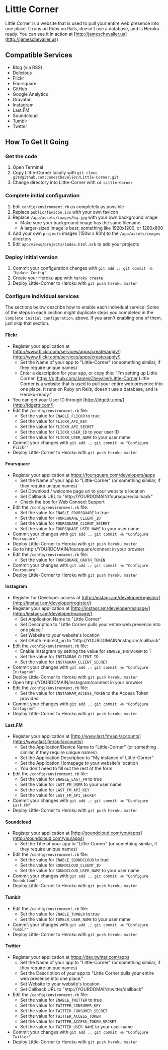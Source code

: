 Little Corner
=============

Little Corner is a website that is used to pull your entire web presence into one place. It runs on Ruby on Rails, doesn't use a database, and is Heroku-ready. You can see it in action at [http://jameschevalier.us](http://jameschevalier.us)

Compatible Services
-------------------

* Blog (via RSS)
* Delicious
* Flickr
* Foursquare
* GitHub
* Google Analytics
* Gravatar
* Instagram
* Last.FM
* Soundcloud
* Tumblr
* Twitter

How To Get It Going
-------------

### Get the code
1. Open Terminal
2. Copy Little-Corner locally with `git clone git@github.com:JamesChevalier/Little-Corner.git`
3. Change directory into Little-Corner with `cd Little-Corner`

### Complete initial configuration
1. Edit `config/environment.rb` as completely as possible
2. Replace `public/favicon.ico` with your own favicon
3. Replace `/app/assets/images/bg.jpg` with your own background image
    * Make sure your background image has the same filename
    * A larger-sized image is best; something like 1920x1200, or 1280x800
4. Add your own `projects` images (150w x 80h) to the `/app/assets/images` directory
5. Edit `app/views/projects/index.html.erb` to add your projects

### Deploy initial version
1. Commit your configuration changes with `git add .; git commit -m "Update Config"`
2. Create your Heroku app with `heroku create`
3. Deploy Little-Corner to Heroku with `git push heroku master`

### Configure individual services

The sections below describe how to enable each individual service. Some of the steps in each section might duplicate steps you completed in the `Complete initial configuration`, above. If you aren't enabling one of them, just skip that section.


#### Flickr
* Register your application at [http://www.flickr.com/services/apps/create/apply/](http://www.flickr.com/services/apps/create/apply/)
    * Set the Name of your app to "Little-Corner" (or something similar, if they require unique names)
    * Enter a description for your app, or copy this: "I'm setting up Little Corner. https://github.com/JamesChevalier/Little-Corner Little Corner is a website that is used to pull your entire web presence into one place. It runs on Ruby on Rails, doesn't use a database, and is Heroku-ready."
* You can get your User ID through [http://idgettr.com/](http://idgettr.com/)
* Edit the `/config/environment.rb` file:
    * Set the value for `ENABLE_FLICKR` to true
    * Set the value for `FLICKR_API_KEY`
    * Set the value for `FLICKR_API_SECRET`
    * Set the value for `FLICKR_USER_ID` to your user ID
    * Set the value for `FLICKR_USER_NAME` to your user name
* Commit your changes with `git add .; git commit -m "Configure Flickr"`
* Deploy Little-Corner to Heroku with `git push heroku master`


#### Foursquare

* Register your application at https://foursquare.com/developers/apps
    * Set the Name of your app to "Little-Corner" (or something similar, if they require unique names)
    * Set Download / welcome page url to your website's location
    * Set Callback URL to "http://YOURDOMAIN/foursquare/callback"
    * Check the box for Web Connect Support
* Edit the `/config/environment.rb` file:
    * Set the value for `ENABLE_FOURSQUARE` to true
    * Set the value for `FOURSQUARE_CLIENT_ID`
    * Set the value for `FOURSQUARE_CLIENT_SECRET`
    * Set the value for `FOURSQUARE_USER_NAME` to your user name
* Commit your changes with `git add .; git commit -m "Configure Foursquare"`
* Deploy Little-Corner to Heroku with `git push heroku master`
* Go to http://YOURDOMAIN/foursquare/connect in your browser
* Edit the `/config/environment.rb` file:
    * Set the value for `FOURSQUARE_OAUTH_TOKEN`
* Commit your changes with `git add .; git commit -m "Configure Foursquare"`
* Deploy Little-Corner to Heroku with `git push heroku master`


#### Instagram

* Register for Developer access at [http://instagr.am/developer/register/](http://instagr.am/developer/register/)
* Register your application at [http://instagr.am/developer/manage/](http://instagr.am/developer/manage/)
    * Set Application Name to "Little Corner"
    * Set Description to "Little Corner pulls your entire web presence into one place."
    * Set Website to your website's location
    * Set OAuth redirect_uri to "http://YOURDOMAIN/instagram/callback"
* Edit the `/config/environment.rb` file:
    * Enable Instagram by setting the value for `ENABLE_INSTAGRAM` to 1
    * Set the value for `INSTAGRAM_CLIENT_ID`
    * Set the value for `INSTAGRAM_CLIENT_SECRET`
* Commit your changes with `git add .; git commit -m "Configure Instagram"`
* Deploy Little-Corner to Heroku with `git push heroku master`
* Open http://YOURDOMAIN/instagram/connect in your browser
* Edit the `/config/environment.rb` file:
    * Set the value for `INSTAGRAM_ACCESS_TOKEN` to the Access Token provided
* Commit your changes with `git add .; git commit -m "Configure Instagram"`
* Deploy Little-Corner to Heroku with `git push heroku master`


#### Last.FM

* Register your application at [http://www.last.fm/api/accounts](http://www.last.fm/api/accounts)
    * Set the Application/Device Name to "Little-Corner" (or something similar, if they require unique names)
    * Set the Application Description to "My instance of Little-Corner"
    * Set the Application Homepage to your website's location
    * You don't need to fill out the rest of the form
* Edit the `/config/environment.rb` file:
    * Set the value for `ENABLE_LAST_FM` to true
    * Set the value for `LAST_FM_USER` to your user name
    * Set the value for `LAST_FM_API_KEY`
    * Set the value for `LAST_FM_API_SECRET`
* Commit your changes with `git add .; git commit -m "Configure Last.FM"`
* Deploy Little-Corner to Heroku with `git push heroku master`


#### Soundcloud

* Register your application at [http://soundcloud.com/you/apps](http://soundcloud.com/you/apps)
    * Set the Title of your app to "Little-Corner" (or something similar, if they require unique names)
* Edit the `/config/environment.rb` file:
    * Set the value for `ENABLE_SOUNDCLOUD` to true
    * Set the value for `SOUNDCLOUD_CLIENT_ID`
    * Set the value for `SOUNDCLOUD_USER_NAME` to your user name
* Commit your changes with `git add .; git commit -m "Configure Soundcloud"`
* Deploy Little-Corner to Heroku with `git push heroku master`


#### Tumblr

* Edit the `/config/environment.rb` file:
    * Set the value for `ENABLE_TUMBLR` to true
    * Set the value for `TUMBLR_USER_NAME` to your user name
* Commit your changes with `git add .; git commit -m "Configure Tumblr"`
* Deploy Little-Corner to Heroku with `git push heroku master`

#### Twitter

* Register your application at https://dev.twitter.com/apps
    * Set the Name of your app to "Little-Corner" (or something similar, if they require unique names)
    * Set the Description of your app to "Little Corner pulls your entire web presence into one place."
    * Set Website to your website's location
    * Set Callback URL to "http://YOURDOMAIN/twitter/callback"
* Edit the `/config/environment.rb` file:
    * Set the value for `ENABLE_TWITTER` to true
    * Set the value for `TWITTER_CONSUMER_KEY`
    * Set the value for `TWITTER_CONSUMER_SECRET`
    * Set the value for `TWITTER_ACCESS_TOKEN`
    * Set the value for `TWITTER_ACCESS_TOKEN_SECRET`
    * Set the value for `TWITTER_USER_NAME` to your user name
* Commit your changes with `git add .; git commit -m "Configure Twitter"`
* Deploy Little-Corner to Heroku with `git push heroku master`
